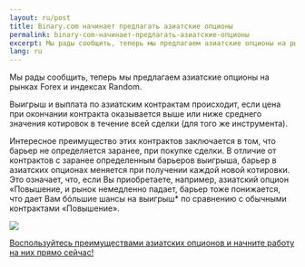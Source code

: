 ```yaml
---
layout: ru/post
title: Binary.com начинает предлагать азиатские опционы  
permalink: binary-com-начинает-предлагать-азиатские-опционы
excerpt: Мы рады сообщить, теперь мы предлагаем азиатские опционы на рынках Forex и индексах Random. Выигрыш и выплата по азиатским контрактам происходит, если цена при окончании контракта оказывается выше или ниже среднего значения котировок в течение всей сделки (для того же инструмента).
lang: ru
---
```


Мы рады сообщить, теперь мы предлагаем азиатские опционы на рынках Forex и индексах Random.

Выигрыш и выплата по азиатским контрактам происходит, если цена при окончании контракта оказывается выше или ниже среднего значения котировок в течение всей сделки (для того же инструмента).

Интересное преимущество этих контрактов заключается в том, что барьер не определяется заранее, при покупке сделки. В отличие от контрактов с заранее определенным барьеров выигрыша, барьер в азиатских опционах меняется при получении каждой новой котировки. Это означает, что, если Вы приобретаете, например, азиатский опцион «Повышение, и рынок немедленно падает, барьер тоже понижается, что дает Вам бóльшие шансы на выигрыш* по сравнению с обычными контрактами «Повышение».

![](/post_images/7511378_orig.giff)

[Воспользуйтесь преимуществами азиатских опционов и начните работу на них прямо сейчас!](https://www.binary.com/c/trade.cgi?market=random&time=7t&form_name=asian&expiry_&amount_&H=%2B0&currency=USD&underlying_symbol=R_50&amount=100&date_&&l=RU?utm_medium=social&utm_source=blog&utm_content=whatsnew)
